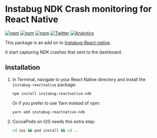 # Instabug NDK Crash monitoring for React Native

[![npm](https://img.shields.io/npm/v/instabug-reactnative-ndk.svg)](https://www.npmjs.com/package/instabug-reactnative-ndk)
[![npm](https://img.shields.io/npm/dt/instabug-reactnative-ndk.svg)](https://www.npmjs.com/package/instabug-reactnative-ndk)
[![npm](https://img.shields.io/npm/l/instabug-reactnative-ndk.svg)](https://github.com/Instabug/instabug-reactnative-ndk/blob/master/LICENSE)
[![Twitter](https://img.shields.io/badge/twitter-@Instabug-blue.svg)](https://twitter.com/Instabug)
[![Analytics](https://instabug-ga.appspot.com/UA-41982088-6/github/Instabug/instabug-reactnative?pixel)](https://instabug.com)

This package is an add on to [Instabug-React-native](https://github.com/Instabug/Instabug-reactnative).

It start capturing NDK crashes that sent to the dashboard.




## Installation

1. In Terminal, navigate to your React Native directory and install the `instabug-reactnative` package:

   ```bash
   npm install instabug-reactnative-ndk
   ```

   Or if you prefer to use Yarn instead of npm:

   ```bash
   yarn add instabug-reactnative-ndk
   ```

2. CocoaPods on iOS needs this extra step:

   ```bash
   cd ios && pod install && cd ..
   ```

